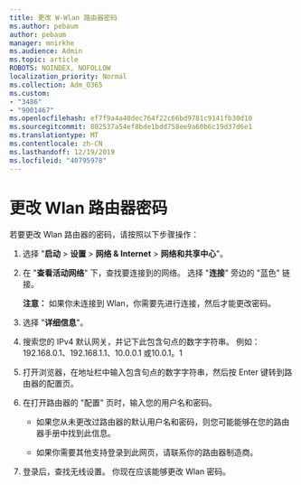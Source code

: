```yaml
---
title: 更改 W-Wlan 路由器密码
ms.author: pebaum
author: pebaum
manager: mnirkhe
ms.audience: Admin
ms.topic: article
ROBOTS: NOINDEX, NOFOLLOW
localization_priority: Normal
ms.collection: Adm_O365
ms.custom:
- "3486"
- "9001467"
ms.openlocfilehash: ef7f9a4a40dec764f22c66bd9781c9141fb30d10
ms.sourcegitcommit: 802537a54ef8bde1bdd758ee9a60b6c19d37d6e1
ms.translationtype: MT
ms.contentlocale: zh-CN
ms.lasthandoff: 12/19/2019
ms.locfileid: "40795978"
---
```

# <a name="change-your-wi-fi-router-password"></a>更改 Wlan 路由器密码

若要更改 Wlan 路由器的密码，请按照以下步骤操作：

1. 选择 "**启动** > **设置** > **网络 & Internet** > **网络和共享中心**"。

2. 在 "**查看活动网络**" 下，查找要连接到的网络。 选择 "**连接**" 旁边的 "蓝色" 链接。<br>

   **注意：** 如果你未连接到 Wlan，你需要先进行连接，然后才能更改密码。

3. 选择 "**详细信息**"。

4. 搜索您的 IPv4 默认网关，并记下此包含句点的数字字符串。 例如：192.168.0.1、192.168.1.1、10.0.0.1 或10.0.1。1

5. 打开浏览器，在地址栏中输入包含句点的数字字符串，然后按 Enter 键转到路由器的配置页。

6. 在打开路由器的 "配置" 页时，输入您的用户名和密码。<br>
   - 如果您从未更改过路由器的默认用户名和密码，则您可能能够在您的路由器手册中找到此信息。

   - 如果你需要其他支持登录到此网页，请联系你的路由器制造商。

7. 登录后，查找无线设置。 你现在应该能够更改 Wlan 密码。
